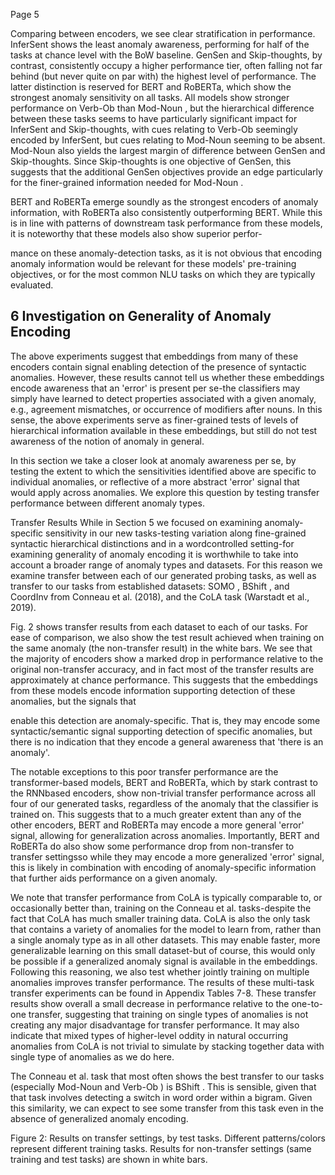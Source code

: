 Page 5

Comparing between encoders, we see clear stratification in performance. InferSent shows the least anomaly awareness, performing for half of the tasks at chance level with the BoW baseline. GenSen and Skip-thoughts, by contrast, consistently occupy a higher performance tier, often falling not far behind (but never quite on par with) the highest level of performance. The latter distinction is reserved for BERT and RoBERTa, which show the strongest anomaly sensitivity on all tasks. All models show stronger performance on Verb-Ob than Mod-Noun , but the hierarchical difference between these tasks seems to have particularly significant impact for InferSent and Skip-thoughts, with cues relating to Verb-Ob seemingly encoded by InferSent, but cues relating to Mod-Noun seeming to be absent. Mod-Noun also yields the largest margin of difference between GenSen and Skip-thoughts. Since Skip-thoughts is one objective of GenSen, this suggests that the additional GenSen objectives provide an edge particularly for the finer-grained information needed for Mod-Noun .

BERT and RoBERTa emerge soundly as the strongest encoders of anomaly information, with RoBERTa also consistently outperforming BERT. While this is in line with patterns of downstream task performance from these models, it is noteworthy that these models also show superior perfor-

mance on these anomaly-detection tasks, as it is not obvious that encoding anomaly information would be relevant for these models' pre-training objectives, or for the most common NLU tasks on which they are typically evaluated.

## 6 Investigation on Generality of Anomaly Encoding

The above experiments suggest that embeddings from many of these encoders contain signal enabling detection of the presence of syntactic anomalies. However, these results cannot tell us whether these embeddings encode awareness that an 'error' is present per se-the classifiers may simply have learned to detect properties associated with a given anomaly, e.g., agreement mismatches, or occurrence of modifiers after nouns. In this sense, the above experiments serve as finer-grained tests of levels of hierarchical information available in these embeddings, but still do not test awareness of the notion of anomaly in general.

In this section we take a closer look at anomaly awareness per se, by testing the extent to which the sensitivities identified above are specific to individual anomalies, or reflective of a more abstract 'error' signal that would apply across anomalies. We explore this question by testing transfer performance between different anomaly types.

Transfer Results While in Section 5 we focused on examining anomaly-specific sensitivity in our new tasks-testing variation along fine-grained syntactic hierarchical distinctions and in a wordcontrolled setting-for examining generality of anomaly encoding it is worthwhile to take into account a broader range of anomaly types and datasets. For this reason we examine transfer between each of our generated probing tasks, as well as transfer to our tasks from established datasets: SOMO , BShift , and CoordInv from Conneau et al. (2018), and the CoLA task (Warstadt et al., 2019).

Fig. 2 shows transfer results from each dataset to each of our tasks. For ease of comparison, we also show the test result achieved when training on the same anomaly (the non-transfer result) in the white bars. We see that the majority of encoders show a marked drop in performance relative to the original non-transfer accuracy, and in fact most of the transfer results are approximately at chance performance. This suggests that the embeddings from these models encode information supporting detection of these anomalies, but the signals that

enable this detection are anomaly-specific. That is, they may encode some syntactic/semantic signal supporting detection of specific anomalies, but there is no indication that they encode a general awareness that 'there is an anomaly'.

The notable exceptions to this poor transfer performance are the transformer-based models, BERT and RoBERTa, which by stark contrast to the RNNbased encoders, show non-trivial transfer performance across all four of our generated tasks, regardless of the anomaly that the classifier is trained on. This suggests that to a much greater extent than any of the other encoders, BERT and RoBERTa may encode a more general 'error' signal, allowing for generalization across anomalies. Importantly, BERT and RoBERTa do also show some performance drop from non-transfer to transfer settingsso while they may encode a more generalized 'error' signal, this is likely in combination with encoding of anomaly-specific information that further aids performance on a given anomaly.

We note that transfer performance from CoLA is typically comparable to, or occasionally better than, training on the Conneau et al. tasks-despite the fact that CoLA has much smaller training data. CoLA is also the only task that contains a variety of anomalies for the model to learn from, rather than a single anomaly type as in all other datasets. This may enable faster, more generalizable learning on this small dataset-but of course, this would only be possible if a generalized anomaly signal is available in the embeddings. Following this reasoning, we also test whether jointly training on multiple anomalies improves transfer performance. The results of these multi-task transfer experiments can be found in Appendix Tables 7-8. These transfer results show overall a small decrease in performance relative to the one-to-one transfer, suggesting that training on single types of anomalies is not creating any major disadvantage for transfer performance. It may also indicate that mixed types of higher-level oddity in natural occurring anomalies from CoLA is not trivial to simulate by stacking together data with single type of anomalies as we do here.

The Conneau et al. task that most often shows the best transfer to our tasks (especially Mod-Noun and Verb-Ob ) is BShift . This is sensible, given that that task involves detecting a switch in word order within a bigram. Given this similarity, we can expect to see some transfer from this task even in the absence of generalized anomaly encoding.

Figure 2: Results on transfer settings, by test tasks. Different patterns/colors represent different training tasks. Results for non-transfer settings (same training and test tasks) are shown in white bars.